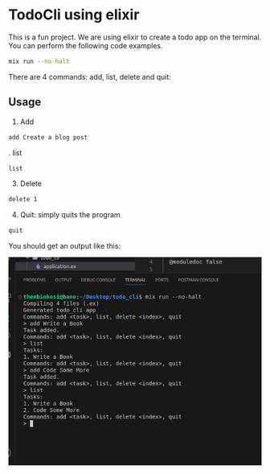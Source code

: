 # TodoCli using elixir

This is a fun project. We are using elixir to create a todo app on the terminal. You can perform the following code examples.

```bash
mix run --no-halt
```
There are 4 commands: add, list, delete and quit:

## Usage
1. Add <task>
```bash
add Create a blog post
```

. list
```bash
list
```

3. Delete <index of task>
```bash
delete 1
```

4. Quit: simply quits the program
```bash
quit
```
You should get an output like this:



![img](/img.png)